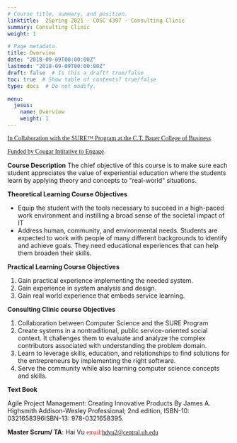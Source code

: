 ```yaml
---
# Course title, summary, and position.
linktitle:  2Spring 2021 - COSC 4397 - Consulting Clinic
summary: Consulting Clinic
weight: 1

# Page metadata.
title: Overview
date: "2018-09-09T00:00:00Z"
lastmod: "2018-09-09T00:00:00Z"
draft: false  # Is this a draft? true/false
toc: true  # Show table of contents? true/false
type: docs  # Do not modify.

menu:
  jesus:
    name: Overview
    weight: 1
---
```


<span style="color: #ff0000; font-family: Babas; font-size: 1em;">[In Collaboration with the SURE™ Program at the C.T. Bauer College of Business](https://www.bauer.uh.edu/sure/).</span><br>

<span style="color: #ff0000; font-family: Babas; font-size: 1em;"> [Funded by Cougar Intitative to Engage](https://uh.edu/provost/university/qep/). </span><br>



**Course Description** 
 The chief objective of this course is to make sure each student appreciates the value of experiential education where the students learn by applying theory and concepts to "real-world" situations.


**Theoretical Learning Course Objectives**

* Equip the student with the tools necessary to succeed in a high-paced work environment and instilling a broad sense of the societal impact of IT
* Address human, community, and environmental needs. Students are expected to work with people of many different backgrounds to identify and achieve goals. They need educational experiences that can help them broaden their skills.

**Practical Learning Course Objectives**

1. Gain practical experience implementing the needed system.
2. Gain experience in system analysis and design. 
3. Gain real world experience that embeds service learning. 

**Consulting Clinic course Objectives**

1. Collaboration between Computer Science and the SURE Program
2. Create systems in a nontraditional, public service-oriented social context. It challenges them to evaluate and analyze the complex contributors associated with understanding the problem domain. 
3. Learn to leverage skills, education, and relationships to find solutions for the entrepreneurs by implementing the right software.
4. Serve the community while also learning computer science concepts and skills.


**Text Book**

Agile Project Management: Creating Innovative Products
By James A. Highsmith
Addison-Wesley Professional;  2nd edition, 
ISBN-10: 0321658396ISBN-13: 978-0321658395.

**Master Scrum/ TA**: Hai Vu <span style="color: #ff0000; font-family: Babas; font-size: 1em;">email:hdvu2@central.uh.edu</span><br>